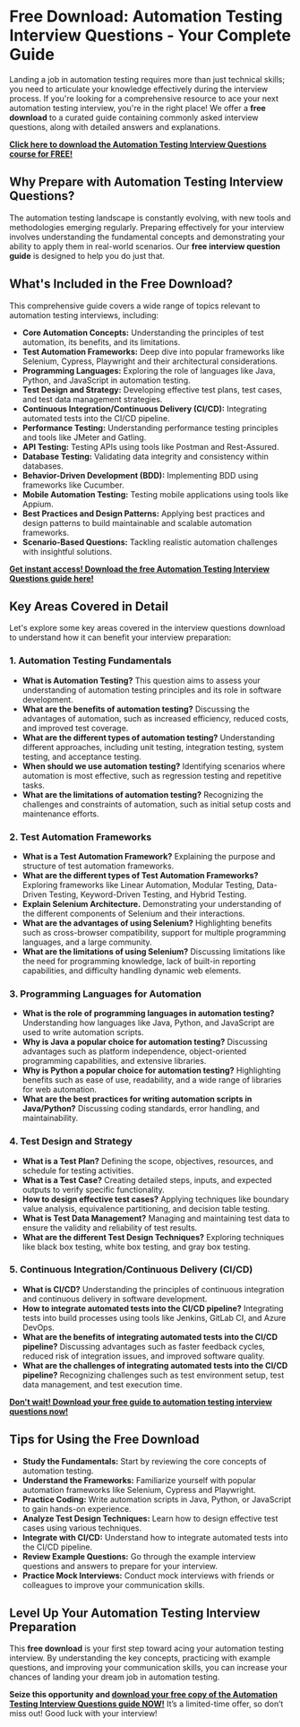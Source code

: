 # Free Download: Automation Testing Interview Questions - Your Complete Guide

Landing a job in automation testing requires more than just technical skills; you need to articulate your knowledge effectively during the interview process. If you're looking for a comprehensive resource to ace your next automation testing interview, you're in the right place! We offer a **free download** to a curated guide containing commonly asked interview questions, along with detailed answers and explanations.

[**Click here to download the Automation Testing Interview Questions course for FREE!**](https://udemywork.com/interview-questions-for-automation-testing)

## Why Prepare with Automation Testing Interview Questions?

The automation testing landscape is constantly evolving, with new tools and methodologies emerging regularly. Preparing effectively for your interview involves understanding the fundamental concepts and demonstrating your ability to apply them in real-world scenarios.  Our **free interview question guide** is designed to help you do just that.

## What's Included in the Free Download?

This comprehensive guide covers a wide range of topics relevant to automation testing interviews, including:

*   **Core Automation Concepts:** Understanding the principles of test automation, its benefits, and its limitations.
*   **Test Automation Frameworks:** Deep dive into popular frameworks like Selenium, Cypress, Playwright and their architectural considerations.
*   **Programming Languages:** Exploring the role of languages like Java, Python, and JavaScript in automation testing.
*   **Test Design and Strategy:** Developing effective test plans, test cases, and test data management strategies.
*   **Continuous Integration/Continuous Delivery (CI/CD):** Integrating automated tests into the CI/CD pipeline.
*   **Performance Testing:** Understanding performance testing principles and tools like JMeter and Gatling.
*   **API Testing:** Testing APIs using tools like Postman and Rest-Assured.
*   **Database Testing:** Validating data integrity and consistency within databases.
*   **Behavior-Driven Development (BDD):** Implementing BDD using frameworks like Cucumber.
*   **Mobile Automation Testing:** Testing mobile applications using tools like Appium.
*   **Best Practices and Design Patterns:** Applying best practices and design patterns to build maintainable and scalable automation frameworks.
*   **Scenario-Based Questions:**  Tackling realistic automation challenges with insightful solutions.

[**Get instant access! Download the free Automation Testing Interview Questions guide here!**](https://udemywork.com/interview-questions-for-automation-testing)

## Key Areas Covered in Detail

Let's explore some key areas covered in the interview questions download to understand how it can benefit your interview preparation:

### 1. Automation Testing Fundamentals

*   **What is Automation Testing?** This question aims to assess your understanding of automation testing principles and its role in software development.
*   **What are the benefits of automation testing?** Discussing the advantages of automation, such as increased efficiency, reduced costs, and improved test coverage.
*   **What are the different types of automation testing?**  Understanding different approaches, including unit testing, integration testing, system testing, and acceptance testing.
*   **When should we use automation testing?** Identifying scenarios where automation is most effective, such as regression testing and repetitive tasks.
*   **What are the limitations of automation testing?** Recognizing the challenges and constraints of automation, such as initial setup costs and maintenance efforts.

### 2. Test Automation Frameworks

*   **What is a Test Automation Framework?** Explaining the purpose and structure of test automation frameworks.
*   **What are the different types of Test Automation Frameworks?** Exploring frameworks like Linear Automation, Modular Testing, Data-Driven Testing, Keyword-Driven Testing, and Hybrid Testing.
*   **Explain Selenium Architecture.** Demonstrating your understanding of the different components of Selenium and their interactions.
*   **What are the advantages of using Selenium?** Highlighting benefits such as cross-browser compatibility, support for multiple programming languages, and a large community.
*   **What are the limitations of using Selenium?** Discussing limitations like the need for programming knowledge, lack of built-in reporting capabilities, and difficulty handling dynamic web elements.

### 3. Programming Languages for Automation

*   **What is the role of programming languages in automation testing?**  Understanding how languages like Java, Python, and JavaScript are used to write automation scripts.
*   **Why is Java a popular choice for automation testing?** Discussing advantages such as platform independence, object-oriented programming capabilities, and extensive libraries.
*   **Why is Python a popular choice for automation testing?** Highlighting benefits such as ease of use, readability, and a wide range of libraries for web automation.
*   **What are the best practices for writing automation scripts in Java/Python?**  Discussing coding standards, error handling, and maintainability.

### 4. Test Design and Strategy

*   **What is a Test Plan?** Defining the scope, objectives, resources, and schedule for testing activities.
*   **What is a Test Case?** Creating detailed steps, inputs, and expected outputs to verify specific functionality.
*   **How to design effective test cases?**  Applying techniques like boundary value analysis, equivalence partitioning, and decision table testing.
*   **What is Test Data Management?**  Managing and maintaining test data to ensure the validity and reliability of test results.
*   **What are the different Test Design Techniques?** Exploring techniques like black box testing, white box testing, and gray box testing.

### 5. Continuous Integration/Continuous Delivery (CI/CD)

*   **What is CI/CD?** Understanding the principles of continuous integration and continuous delivery in software development.
*   **How to integrate automated tests into the CI/CD pipeline?**  Integrating tests into build processes using tools like Jenkins, GitLab CI, and Azure DevOps.
*   **What are the benefits of integrating automated tests into the CI/CD pipeline?**  Discussing advantages such as faster feedback cycles, reduced risk of integration issues, and improved software quality.
*   **What are the challenges of integrating automated tests into the CI/CD pipeline?**  Recognizing challenges such as test environment setup, test data management, and test execution time.

[**Don't wait! Download your free guide to automation testing interview questions now!**](https://udemywork.com/interview-questions-for-automation-testing)

## Tips for Using the Free Download

*   **Study the Fundamentals:**  Start by reviewing the core concepts of automation testing.
*   **Understand the Frameworks:**  Familiarize yourself with popular automation frameworks like Selenium, Cypress and Playwright.
*   **Practice Coding:**  Write automation scripts in Java, Python, or JavaScript to gain hands-on experience.
*   **Analyze Test Design Techniques:**  Learn how to design effective test cases using various techniques.
*   **Integrate with CI/CD:**  Understand how to integrate automated tests into the CI/CD pipeline.
*   **Review Example Questions:**  Go through the example interview questions and answers to prepare for your interview.
*   **Practice Mock Interviews:**  Conduct mock interviews with friends or colleagues to improve your communication skills.

## Level Up Your Automation Testing Interview Preparation

This **free download** is your first step toward acing your automation testing interview. By understanding the key concepts, practicing with example questions, and improving your communication skills, you can increase your chances of landing your dream job in automation testing.

**Seize this opportunity and [download your free copy of the Automation Testing Interview Questions guide NOW!](https://udemywork.com/interview-questions-for-automation-testing)** It’s a limited-time offer, so don’t miss out! Good luck with your interview!
